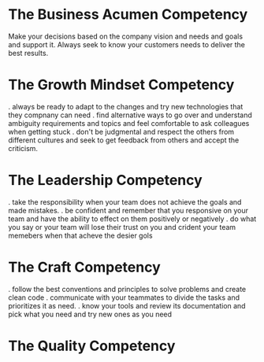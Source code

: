 # The Business Acumen Competency
Make your decisions based on the company vision and needs and goals and support it. Always seek to know your customers needs to deliver the best results.

# The Growth Mindset Competency
. always be ready to adapt to the changes and try new technologies that they compnany can need
. find alternative ways to go over and understand ambiguity requirements and topics and feel comfortable to ask colleagues when getting stuck
. don't be judgmental and respect the others from different cultures and seek to get feedback from others and accept the criticism.

# The Leadership Competency

. take the responsibility when your team does not achieve the goals and made mistakes.
. be confident and remember that you responsive on your team and have the ability to effect on them positively or negatively
. do what you say or your team will lose their trust on you and crident your team memebers when that acheve the desier gols

# The Craft Competency

. follow the best conventions and principles to solve problems and create clean code
. communicate with your teammates to divide the tasks and prioritizes it as need.
. know your tools and review its documentation and pick what you need and try new ones as you need

# The Quality Competency
